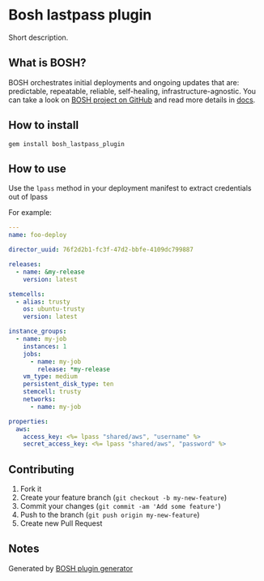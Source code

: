 # Bosh lastpass plugin

Short description.

## What is BOSH?
BOSH orchestrates initial deployments and ongoing updates that are: predictable, repeatable, reliable, self-healing, infrastructure-agnostic. You can take a look on [BOSH project on GitHub](https://github.com/cloudfoundry/bosh) and read more details in [docs](http://docs.cloudfoundry.org/bosh/).

## How to install
```
gem install bosh_lastpass_plugin
```

## How to use

Use the `lpass` method in your deployment manifest to extract credentials out of lpass

For example:
```yaml
---
name: foo-deploy

director_uuid: 76f2d2b1-fc3f-47d2-bbfe-4109dc799887

releases:
  - name: &my-release
    version: latest

stemcells:
  - alias: trusty
    os: ubuntu-trusty
    version: latest

instance_groups:
  - name: my-job
    instances: 1
    jobs:
      - name: my-job
        release: *my-release
    vm_type: medium
    persistent_disk_type: ten
    stemcell: trusty
    networks:
      - name: my-job

properties:
  aws:
    access_key: <%= lpass "shared/aws", "username" %>
    secret_access_key: <%= lpass "shared/aws", "password" %>
```



## Contributing

1. Fork it
2. Create your feature branch (`git checkout -b my-new-feature`)
3. Commit your changes (`git commit -am 'Add some feature'`)
4. Push to the branch (`git push origin my-new-feature`)
5. Create new Pull Request

## Notes

Generated by [BOSH plugin generator](https://github.com/Altoros/bosh-plugin-generator)
